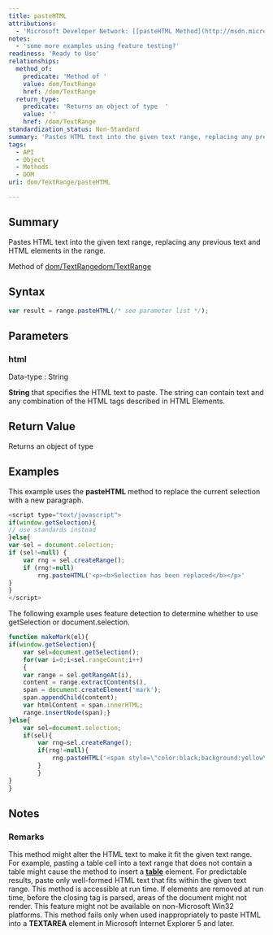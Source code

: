 ```yaml
---
title: pasteHTML
attributions:
  - 'Microsoft Developer Network: [[pasteHTML Method](http://msdn.microsoft.com/en-us/library/ie/ms536656(v=vs.85).aspx) Article]'
notes:
  - 'some more examples using feature testing?'
readiness: 'Ready to Use'
relationships:
  method_of:
    predicate: 'Method of '
    value: dom/TextRange
    href: /dom/TextRange
  return_type:
    predicate: 'Returns an object of type  '
    value: ''
    href: /dom/TextRange
standardization_status: Non-Standard
summary: 'Pastes HTML text into the given text range, replacing any previous text and HTML elements in the range.'
tags:
  - API
  - Object
  - Methods
  - DOM
uri: dom/TextRange/pasteHTML

---
```

## <span>Summary</span>

Pastes HTML text into the given text range, replacing any previous text and HTML elements in the range.

Method of [dom/TextRange](/dom/TextRange)[dom/TextRange](/dom/TextRange)

## <span>Syntax</span>

``` js
var result = range.pasteHTML(/* see parameter list */);
```

## <span>Parameters</span>

### <span>html</span>

 Data-type
:   String

**String** that specifies the HTML text to paste. The string can contain text and any combination of the HTML tags described in HTML Elements.

## <span>Return Value</span>

Returns an object of type<span></span>

## <span>Examples</span>

This example uses the **pasteHTML** method to replace the current selection with a new paragraph.

``` js
<script type="text/javascript">
if(window.getSelection){
// use standards instead
}else{
var sel = document.selection;
if (sel!=null) {
    var rng = sel.createRange();
    if (rng!=null)
        rng.pasteHTML('<p><b>Selection has been replaced</b></p>'
}
}
</script>
```

The following example uses feature detection to determine whether to use getSelection or document.selection.

``` js
function makeMark(el){
if(window.getSelection){
    var sel=document.getSelection();
    for(var i=0;i<sel.rangeCount;i++)
    {
    var range = sel.getRangeAt(i),
    content = range.extractContents(),
    span = document.createElement('mark');
    span.appendChild(content);
    var htmlContent = span.innerHTML;
    range.insertNode(span);}
}else{
    var sel=document.selection;
    if(sel){
        var rng=sel.createRange();
        if(rng!=null){
            rng.pasteHTML('<span style=\"color:black;background:yellow\">'+rng.text+'</span>');
        }
        }
}
}
```

## <span>Notes</span>

### <span>Remarks</span>

This method might alter the HTML text to make it fit the given text range. For example, pasting a table cell into a text range that does not contain a table might cause the method to insert a [**table**](/html/elements/table) element. For predictable results, paste only well-formed HTML text that fits within the given text range. This method is accessible at run time. If elements are removed at run time, before the closing tag is parsed, areas of the document might not render. This feature might not be available on non-Microsoft Win32 platforms. This method fails only when used inappropriately to paste HTML into a **TEXTAREA** element in Microsoft Internet Explorer 5 and later.